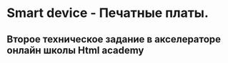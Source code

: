 # Smart device - Печатные платы. 

## Второе техническое задание в акселераторе онлайн школы Html academy
